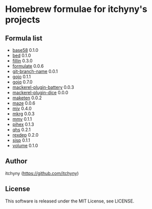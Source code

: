 # Homebrew formulae for itchyny's projects
## Formula list

- [base58](https://github.com/itchyny/base58-go) 0.1.0
- [bed](https://github.com/itchyny/bed) 0.1.0
- [fillin](https://github.com/itchyny/fillin) 0.3.0
- [formulate](https://github.com/itchyny/formulate) 0.0.6
- [git-branch-name](https://github.com/itchyny/git-branch-name) 0.0.1
- [gojo](https://github.com/itchyny/gojo) 0.1.1
- [gojq](https://github.com/itchyny/gojq) 0.7.0
- [mackerel-plugin-battery](https://github.com/itchyny/mackerel-plugin-battery) 0.0.3
- [mackerel-plugin-dice](https://github.com/itchyny/mackerel-plugin-dice) 0.0.0
- [maketen](https://github.com/itchyny/maketen-go) 0.0.2
- [maze](https://github.com/itchyny/maze) 0.0.6
- [miv](https://github.com/itchyny/miv) 0.4.0
- [mkrg](https://github.com/itchyny/mkrg) 0.0.3
- [mmv](https://github.com/itchyny/mmv) 0.1.1
- [pihex](https://github.com/itchyny/pihex-rs) 0.1.3
- [qhs](https://github.com/itchyny/qhs) 0.2.1
- [rexdep](https://github.com/itchyny/rexdep) 0.2.0
- [sjsp](https://github.com/itchyny/sjsp) 0.1.1
- [volume](https://github.com/itchyny/volume-go) 0.1.0

## Author
itchyny (https://github.com/itchyny)

## License
This software is released under the MIT License, see LICENSE.
